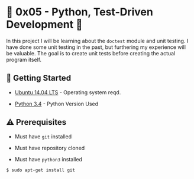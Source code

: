 # :shell: 0x05 - Python, Test-Driven Development :shell:

In this project I will be learning about the `doctest` module and unit testing.
I have done some unit testing in the past, but furthering my experience will be valuable.
The goal is to create unit tests before creating the actual program itself.

## :running: Getting Started

* [Ubuntu 14.04 LTS](http://releases.ubuntu.com/14.04/) - Operating system reqd.

* [Python 3.4](https://www.python.org/download/releases/3.4.0/) - Python Version Used

## :warning: Prerequisites

* Must have `git` installed

* Must have repository cloned

* Must have `python3` installed

```
$ sudo apt-get install git
```

